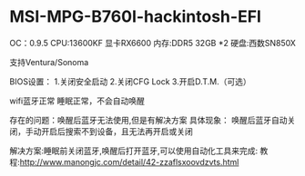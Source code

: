 # MSI-MPG-B760I-hackintosh-EFI

OC：0.9.5
CPU:13600KF
显卡RX6600
内存:DDR5 32GB *2
硬盘:西数SN850X


支持Ventura/Sonoma

BIOS设置：
1.关闭安全启动
2.关闭CFG Lock
3.开启D.T.M.（可选）

wifi蓝牙正常
睡眠正常，不会自动唤醒

存在的问题：唤醒后蓝牙无法使用,但是有解决方案
具体现象：
唤醒后蓝牙自动关闭，手动开启后搜索不到设备，且无法再开启或关闭

解决方案:睡眠前关闭蓝牙,唤醒后打开蓝牙,可以使用自动化工具来完成:
教程:http://www.manongjc.com/detail/42-zzaflsxoovdzvts.html

